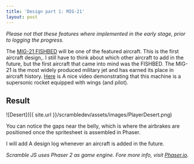 ```yaml
---
title: 'Design part 1: MIG-21'
layout: post
---
```


*Please not that these features where implemented in the early stage, prior to  logging the progress.*

The [MIG-21 FISHBED](https://en.wikipedia.org/wiki/Mikoyan-Gurevich_MiG-21) will be one of the featured aircraft. This is the first aircraft design,. I still have to think about which other aircraft to add in the future, but the first aircraft that came into mind was the FISHBED.  The MIG-21 is the most widely produced military jet and has earned its place in aircraft history. [Here](https://www.youtube.com/watch?v=6AlsW_Xx3dg) is A nice video demonstrating that this machine is a supersonic rocket equipped with wings (and pilot).

## Result

![Desert]({{ site.url }}/scrambledev/assets/images/PlayerDesert.png)

You can notice the gaps near the belly, which is where the airbrakes are positioned once the spritesheet is assembled in Phaser.

I will add A design log whenever an aircraft is added in the future.
 
*Scramble JS uses Phaser 2 as game engine. Fore more info, visit [Phaser.io](http://www.phaser.io).*